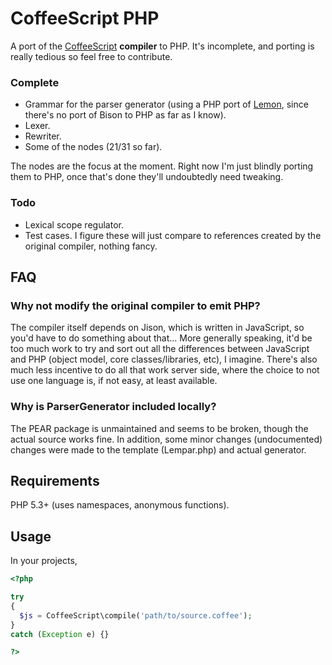 
# CoffeeScript PHP

A port of the [CoffeeScript](http://jashkenas.github.com/coffee-script/) 
**compiler** to PHP. It's incomplete, and porting is really tedious so feel free
to contribute.

### Complete

* Grammar for the parser generator (using a PHP port of 
  [Lemon](http://pear.php.net/package/PHP_ParserGenerator/), since there's no 
  port of Bison to PHP as far as I know).
* Lexer.
* Rewriter.
* Some of the nodes (21/31 so far).

The nodes are the focus at the moment. Right now I'm just blindly porting them 
to PHP, once that's done they'll undoubtedly need tweaking.

### Todo

* Lexical scope regulator.
* Test cases. I figure these will just compare to references created by the 
  original compiler, nothing fancy.

## FAQ

### Why not modify the original compiler to emit PHP?

The compiler itself depends on Jison, which is written in JavaScript, so you'd
have to do something about that... More generally speaking, it'd be too much 
work to try and sort out all the differences between JavaScript and PHP (object
model, core classes/libraries, etc), I imagine. There's also much less incentive
to do all that work server side, where the choice to not use one language is, 
if not easy, at least available.

### Why is ParserGenerator included locally?

The PEAR package is unmaintained and seems to be broken, though the actual
source works fine. In addition, some minor changes (undocumented) changes were
made to the template (Lempar.php) and actual generator.

## Requirements

PHP 5.3+ (uses namespaces, anonymous functions).

## Usage

In your projects,

```php
<?php

try
{
  $js = CoffeeScript\compile('path/to/source.coffee');
}
catch (Exception e) {}

?>
```


